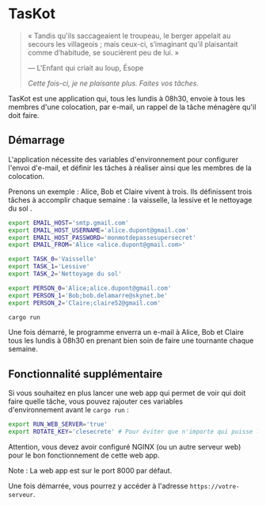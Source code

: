 # TasKot

> « Tandis qu'ils saccageaient le troupeau, le berger appelait au secours les villageois ; mais ceux-ci, s’imaginant qu’il plaisantait comme d’habitude, se soucièrent peu de lui. »
>
> — L'Enfant qui criait au loup, Ésope
>
> *Cette fois-ci, je ne plaisante plus. Faites vos tâches.*

TasKot est une application qui, tous les lundis à 08h30, envoie à tous les membres d'une colocation, par e-mail, un rappel de la tâche ménagère qu'il doit faire.

## Démarrage

L'application nécessite des variables d'environnement pour configurer l'envoi d'e-mail, et définir les tâches à réaliser ainsi que les membres de la colocation.

Prenons un exemple : Alice, Bob et Claire vivent à trois. Ils définissent trois tâches à accomplir chaque semaine : la vaisselle, la lessive et le nettoyage du sol .

```sh
export EMAIL_HOST='smtp.gmail.com'
export EMAIL_HOST_USERNAME='alice.dupont@gmail.com'
export EMAIL_HOST_PASSWORD='monmotdepassesupersecret'
export EMAIL_FROM='Alice <alice.dupont@gmail.com>'

export TASK_0='Vaisselle'
export TASK_1='Lessive'
export TASK_2='Nettoyage du sol'

export PERSON_0='Alice;alice.dupont@gmail.com'
export PERSON_1='Bob;bob.delamarre@skynet.be'
export PERSON_2='Claire;claire52@gmail.com'

cargo run
```

Une fois démarré, le programme enverra un e-mail à Alice, Bob et Claire tous les lundis à 08h30 en prenant bien soin de faire une tournante chaque semaine.

## Fonctionnalité supplémentaire

Si vous souhaitez en plus lancer une web app qui permet de voir qui doit faire quelle tâche, vous pouvez rajouter ces variables d'environnement avant le `cargo run` :

```sh
export RUN_WEB_SERVER='true'
export ROTATE_KEY='clesecrete' # Pour éviter que n'importe qui puisse lancer la rotation 
```

Attention, vous devez avoir configuré NGINX (ou un autre serveur web) pour le bon fonctionnement de cette web app.

Note : La web app est sur le port 8000 par défaut.

Une fois démarrée, vous pourrez y accéder à l'adresse `https://votre-serveur`.
